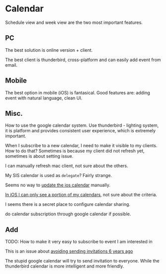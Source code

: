 # Calendar

Schedule view and week view are the two most important features.

## PC

The best solution is online version + client.

The best client is thunderbird, cross-platform and can easily add event from email.

## Mobile

The best option in mobile (iOS) is fantasical. Good features are: adding event with natural language, clean UI.

## Misc.

How to use the google calendar system. Use thunderbird - lighting system, it is platform and provides consistent user experience, which is extremely important.

When I subscribe to a new calendar, I need to make it visible to my clients. How to do that? Sometimes is because my client did not refresh yet, sometimes is about setting issue.

I can manually refresh mac client, not sure about the others.

My SIS calendar is used as `delegate`?  Fairly strange.

Seems no way to [update the ios calendar](https://www.macobserver.com/tmo/article/ios-refreshing-icloud-contacts-calendars) manually. 

[In iOS I can only see a portion of my calendars](www.makeuseof.com/tag/google-calendar-wont-sync-ios-try-fixes/), not sure about the criteria.

I seems there is a secret place to configure calendar sharing.

do calendar subscription through google calendar if possible.

## Add
TODO: How to make it very easy to subscribe to event I am interested in

This is an issue about [avoiding sending invitations 6 years ago](https://productforums.google.com/forum/#!topic/calendar/v96g68hPrz0)

The stupid google calendar will try to send invitation to everyone. While the thunderbird calendar is more intelligent and more friendly.

